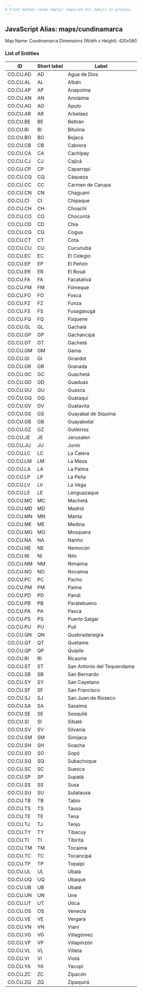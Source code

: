 ```yaml
---
# Front matter (even empty) required for Jekyll to process
---
```


## JavaScript Alias: maps/cundinamarca

Map Name: Cundinamarca
Dimensions (Width x Height): 420x580





### List of Entities

ID | Short label | Label
---|---|---|
CO.CU.AD|AD|Agua de Dios
CO.CU.AL|AL|Albán
CO.CU.AP|AP|Anapoima
CO.CU.AN|AN|Anolaima
CO.CU.AO|AO|Apulo
CO.CU.AR|AR|Arbeláez
CO.CU.BE|BE|Beltrán
CO.CU.BI|BI|Bituima
CO.CU.BO|BO|Bojacá
CO.CU.CB|CB|Cabrera
CO.CU.CA|CA|Cachipay
CO.CU.CJ|CJ|Cajicá
CO.CU.CP|CP|Caparrapí
CO.CU.CQ|CQ|Cáqueza
CO.CU.CC|CC|Carmen de Carupa
CO.CU.CN|CN|Chaguaní
CO.CU.CI|CI|Chipaque
CO.CU.CH|CH|Choachí
CO.CU.CO|CO|Chocontá
CO.CU.CD|CD|Chía
CO.CU.CG|CG|Cogua
CO.CU.CT|CT|Cota
CO.CU.CU|CU|Cucunubá
CO.CU.EC|EC|El Colegio
CO.CU.EP|EP|El Peñón
CO.CU.ER|ER|El Rosal
CO.CU.FA|FA|Facatativá
CO.CU.FM|FM|Fómeque
CO.CU.FO|FO|Fosca
CO.CU.FZ|FZ|Funza
CO.CU.FS|FS|Fusagasugá
CO.CU.FQ|FQ|Fúquene
CO.CU.GL|GL|Gachalá
CO.CU.GP|GP|Gachancipá
CO.CU.GT|GT|Gachetá
CO.CU.GM|GM|Gama
CO.CU.GI|GI|Girardot
CO.CU.GR|GR|Granada
CO.CU.GC|GC|Guachetá
CO.CU.GD|GD|Guaduas
CO.CU.GU|GU|Guasca
CO.CU.GQ|GQ|Guataquí
CO.CU.GV|GV|Guatavita
CO.CU.GS|GS|Guayabal de Síquima
CO.CU.GB|GB|Guayabetal
CO.CU.GZ|GZ|Gutiérrez
CO.CU.JE|JE|Jerusalen
CO.CU.JU|JU|Junín
CO.CU.LC|LC|La Calera
CO.CU.LM|LM|La Mesa
CO.CU.LA|LA|La Palma
CO.CU.LP|LP|La Peña
CO.CU.LV|LV|La Vega
CO.CU.LE|LE|Lenguazaque
CO.CU.MC|MC|Machetá
CO.CU.MD|MD|Madrid
CO.CU.MN|MN|Manta
CO.CU.ME|ME|Medina
CO.CU.MO|MO|Mosquera
CO.CU.NA|NA|Nariño
CO.CU.NE|NE|Nemocón
CO.CU.NI|NI|Nilo
CO.CU.NM|NM|Nimaima
CO.CU.NO|NO|Nocaima
CO.CU.PC|PC|Pacho
CO.CU.PM|PM|Paime
CO.CU.PD|PD|Pandi
CO.CU.PB|PB|Paratebueno
CO.CU.PA|PA|Pasca
CO.CU.PS|PS|Puerto Salgar
CO.CU.PU|PU|Pulí
CO.CU.QN|QN|Quebradanegra
CO.CU.QT|QT|Quetame
CO.CU.QP|QP|Quipile
CO.CU.RI|RI|Ricaurte
CO.CU.ST|ST|San Antonio del Tequendama
CO.CU.SB|SB|San Bernardo
CO.CU.SY|SY|San Cayetano
CO.CU.SF|SF|San Francisco
CO.CU.SJ|SJ|San Juan de Rioseco
CO.CU.SA|SA|Sasaima
CO.CU.SE|SE|Sesquilé
CO.CU.SI|SI|Sibaté
CO.CU.SV|SV|Silvania
CO.CU.SM|SM|Simijaca
CO.CU.SH|SH|Soacha
CO.CU.SO|SO|Sopó
CO.CU.SQ|SQ|Subachoque
CO.CU.SC|SC|Suesca
CO.CU.SP|SP|Supatá
CO.CU.SS|SS|Susa
CO.CU.SU|SU|Sutatausa
CO.CU.TB|TB|Tabio
CO.CU.TS|TS|Tausa
CO.CU.TE|TE|Tena
CO.CU.TJ|TJ|Tenjo
CO.CU.TY|TY|Tibacuy
CO.CU.TI|TI|Tibiritá
CO.CU.TM|TM|Tocaima
CO.CU.TC|TC|Tocancipá
CO.CU.TP|TP|Topaipí
CO.CU.UL|UL|Ubalá
CO.CU.UQ|UQ|Ubaque
CO.CU.UB|UB|Ubaté
CO.CU.UN|UN|Une
CO.CU.UT|UT|Útica
CO.CU.OS|OS|Venecia
CO.CU.VE|VE|Vergara
CO.CU.VN|VN|Vianí
CO.CU.VG|VG|Villagómez
CO.CU.VP|VP|Villapinzón
CO.CU.VL|VL|Villeta
CO.CU.VI|VI|Viotá
CO.CU.YA|YA|Yacopí
CO.CU.ZC|ZC|Zipacón
CO.CU.ZQ|ZQ|Zipaquirá